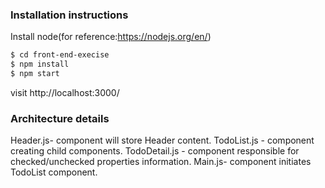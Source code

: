 ### Installation instructions

Install node(for reference:https://nodejs.org/en/)

```sh
$ cd front-end-execise
$ npm install
$ npm start
```

visit http://localhost:3000/

### Architecture details

Header.js- component will store Header content.
TodoList.js - component creating child components.
TodoDetail.js - component responsible for checked/unchecked properties information.
Main.js- component initiates TodoList component.
